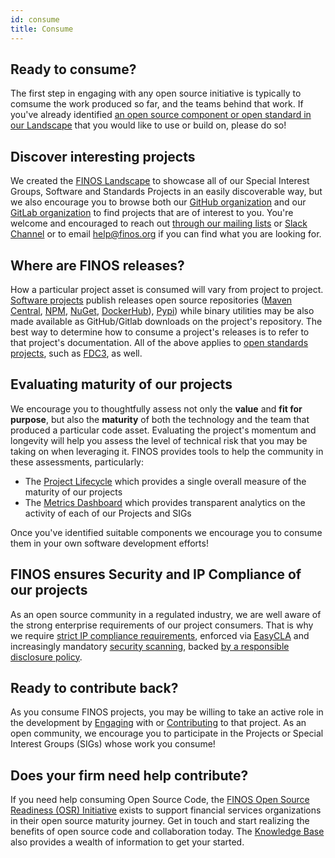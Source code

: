 ```yaml
---
id: consume
title: Consume
---
```


## Ready to consume?
The first step in engaging with any open source initiative is typically to comsume the work produced so far, and the teams behind that work. If you've already identified [an open source component or open standard in our Landscape](https://landscape.finos.org) that you would like to use or build on, please do so!

## Discover interesting projects
We created the [FINOS Landscape](https://landscape.finos.org) to showcase all of our Special Interest Groups, Software and Standards Projects in an easily discoverable way, but we also encourage you to browse both our [GitHub organization](https://github.com/finos) and our [GitLab organization](https://gitlab.com/finosfoundation/) to find projects that are of interest to you. You're welcome and encouraged to reach out [through our mailing lists](https://community.finos.org/docs/journey/engage#mailing-lists) or [Slack Channel](https://finos-lf.slack.com/messages/finos-community/) or to email [help@finos.org](mailto:help@finos.org) if you can find what you are looking for.

## Where are FINOS releases?
How a particular project asset is consumed will vary from project to project. [Software projects](https://community.finos.org/docs/governance/#open-source-software-projects) publish releases open source repositories ([Maven Central](https://search.maven.org/search?q=org.finos), [NPM](https://www.npmjs.com/search?q=finos), [NuGet](https://www.nuget.org/packages?q=finos), [DockerHub](https://hub.docker.com/u/finos)), [Pypi](https://pypi.org/user/finos/)) while binary utilities may be also made available as GitHub/Gitlab downloads on the project's repository. The best way to determine how to consume a project's releases is to refer to that project's documentation. All of the above applies to [open standards projects](/docs/governance/Standards-Projects), such as [FDC3](https://fdc3.finos.org), as well. 

## Evaluating maturity of our projects 
We encourage you to thoughtfully assess not only the **value** and **fit for purpose**, but also the **maturity** of both the technology and the team that produced a particular code asset. Evaluating the project's momentum and longevity will help you assess the level of technical risk that you may be taking on when leveraging it. FINOS provides tools to help the community in these assessments, particularly:

- The [Project Lifecycle](/docs/governance/Software-Projects/project-lifecycle) which provides a single overall measure of the maturity of our projects
- The [Metrics Dashboard](https://metrics.finos.org) which provides transparent analytics on the activity of each of our Projects and SIGs

Once you've identified suitable components we encourage you to consume them in your own software development efforts! 

## FINOS ensures Security and IP Compliance of our projects
As an open source community in a regulated industry, we are well aware of the strong enterprise requirements of our project consumers. That is why we require [strict IP compliance requirements](https://community.finos.org/docs/governance/Software-Projects/contribution-compliance-requirements), enforced via [EasyCLA](https://community.finos.org/docs/governance/Software-Projects/easycla) and increasingly mandatory [security scanning](https://community.finos.org/docs/development-infrastructure/code-validation/whitesource), backed [by a responsible disclosure policy](https://community.finos.org/docs/governance/Software-Projects/cve-responsible-disclosure).

## Ready to contribute back?
As you consume FINOS projects, you may be willing to take an active role in the development by [Engaging](/docs/journey/engage) with or [Contributing](https://community.finos.org/docs/journey/participate/) to that project. As an open community, we encourage you to participate in the Projects or Special Interest Groups (SIGs) whose work you consume!

## Does your firm need help contribute?
If you need help consuming Open Source Code, the [FINOS Open Source Readiness (OSR) Initiative](https://www.finos.org/open-source-readiness) exists to support financial services organizations in their open source maturity journey. Get in touch and start realizing the benefits of open source code and collaboration today. The [Knowledge Base](https://www.finos.org/knowledge-base) also provides a wealth of information to get your started.
